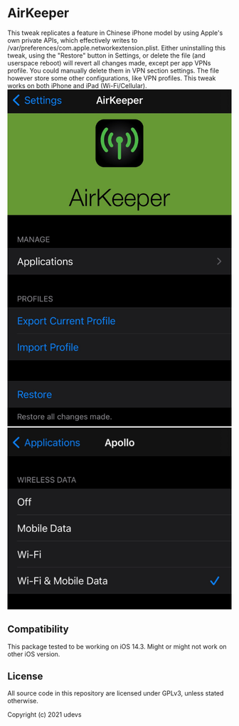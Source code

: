 # AirKeeper
This tweak replicates a feature in Chinese iPhone model by using Apple's own private APIs, which effectively writes to /var/preferences/com.apple.networkextension.plist. Either uninstalling this tweak, using the \"Restore\" button in Settings, or delete the file (and userspace reboot) will revert all changes made, except per app VPNs profile. You could manually delete them in VPN section settings. The file however store some other configurations, like VPN profiles. This tweak works on both iPhone and iPad (Wi-Fi/Cellular).
![images/SS01.jpeg](images/SS01.jpeg)
![images/SS02.jpeg](images/SS02.jpeg)

## Compatibility
This package tested to be working on iOS 14.3. Might or might not work on other iOS version.

## License
All source code in this repository are licensed under GPLv3, unless stated otherwise.

Copyright (c) 2021 udevs